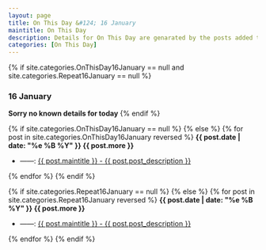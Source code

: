 ```yaml
---
layout: page
title: On This Day &#124; 16 January
maintitle: On This Day
description: Details for On This Day are genarated by the posts added to the website so the content is subject to changes/updates over time.
categories: [On This Day]
---
```


{% if site.categories.OnThisDay16January == null and site.categories.Repeat16January == null %}
<h3>16 January</h3>
<strong>Sorry no known details for today</strong>
{% endif %}

{% if site.categories.OnThisDay16January == null %}
{% else %}
{% for post in site.categories.OnThisDay16January reversed %}
<strong>{{ post.date | date: "%e %B %Y" }} {{ post.more }}</strong>
<ul>
<li> ——: <a href="{{ post.url }}">{{ post.maintitle }} - {{ post.post_description }}</a></li>
</ul>
{% endfor %}
{% endif %}

{% if site.categories.Repeat16January == null %}
{% else %}
{% for post in site.categories.Repeat16January reversed %}
<strong>{{ post.date | date: "%e %B %Y" }} {{ post.more }}</strong>
<ul>
<li> ——: <a href="{{ post.url }}">{{ post.maintitle }} - {{ post.post_description }}</a></li>
</ul>
{% endfor %}
{% endif %}
